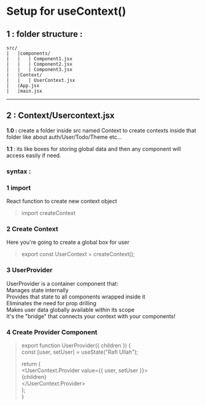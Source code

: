# Setup for useContext()



 ## 1 : folder structure :
    src/
    |   |components/
    |   |   | Component1.jsx
    |   |   | Component2.jsx
    |   |   | Component3.jsx
    |   |Context/
    |   |   | UserContext.jsx
    |   |App.jsx
    |   |main.jsx

---
## 2 : Context/Usercontext.jsx
<b>1.0 : </b> create a folder inside src named Context to create contexts inside that folder like about auth/User/Todo/Theme etc...

<b>1.1 </b> : its like boxes for storing global data and then any component will access easily if need. 

### syntax :
### 1 import
React function to create new context object <br />
   > import createContext <br />

### 2 Create Context <br />
 Here you're going to create a global box for user <br />
>export const UserContext = createContext(); <br />

### 3 UserProvider 

UserProvider is a container component that: <br />
Manages state internally <br />
Provides that state to all components wrapped inside it <br />
Eliminates the need for prop drilling <br />
Makes user data globally available within its scope <br />
It's the "bridge" that connects your context with your components! <br />

### 4 Create Provider Component
>export function UserProvider({ children }) { <br />
> const [user, setUser] = useState("Rafi Ullah"); <br />
>
> return ( <br />
> <UserContext.Provider value={{ user, setUser }}> <br />
>  {children} <br />
> </UserContext.Provider> <br />
>       ); <br />
> }  <br />
